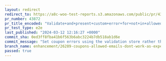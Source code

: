 ```yaml
---
layout: redirect
redirect_to: https://a8c-woo-test-reports.s3.amazonaws.com/public/pr/43872/e2e/index.html
pr_number: 43872
pr_title_encoded: "Validate+and+present+custom+error+for+not+in+allowed+emails+coupons"
pr_test_type: e2e
last_published: "2024-03-12 12:16:27 +0000"
commit_sha: 0ed3ff8fba41b6f563b6abc3224b7db518ab1d6e
commit_message: "Set coupon errors using the validation store rather than local state"
branch_name: enhancement/26289-coupons-allowed-emails-dont-work-as-expected
passed: true
---
```

